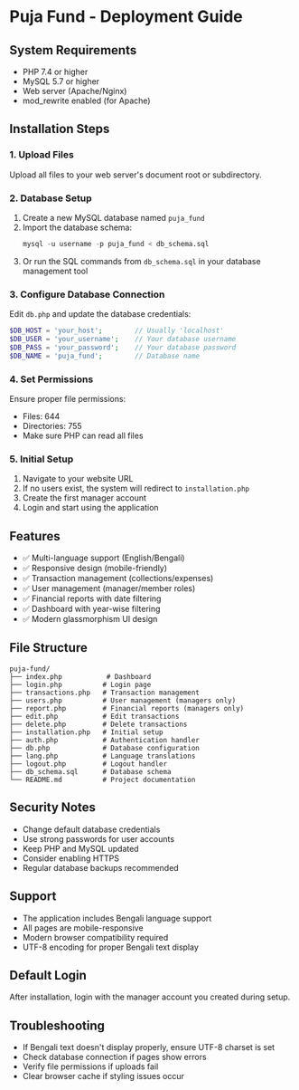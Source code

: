 # Puja Fund - Deployment Guide

## System Requirements
- PHP 7.4 or higher
- MySQL 5.7 or higher
- Web server (Apache/Nginx)
- mod_rewrite enabled (for Apache)

## Installation Steps

### 1. Upload Files
Upload all files to your web server's document root or subdirectory.

### 2. Database Setup
1. Create a new MySQL database named `puja_fund`
2. Import the database schema:
   ```sql
   mysql -u username -p puja_fund < db_schema.sql
   ```
3. Or run the SQL commands from `db_schema.sql` in your database management tool

### 3. Configure Database Connection
Edit `db.php` and update the database credentials:
```php
$DB_HOST = 'your_host';        // Usually 'localhost'
$DB_USER = 'your_username';    // Your database username
$DB_PASS = 'your_password';    // Your database password
$DB_NAME = 'puja_fund';        // Database name
```

### 4. Set Permissions
Ensure proper file permissions:
- Files: 644
- Directories: 755
- Make sure PHP can read all files

### 5. Initial Setup
1. Navigate to your website URL
2. If no users exist, the system will redirect to `installation.php`
3. Create the first manager account
4. Login and start using the application

## Features
- ✅ Multi-language support (English/Bengali)
- ✅ Responsive design (mobile-friendly)
- ✅ Transaction management (collections/expenses)
- ✅ User management (manager/member roles)
- ✅ Financial reports with date filtering
- ✅ Dashboard with year-wise filtering
- ✅ Modern glassmorphism UI design

## File Structure
```
puja-fund/
├── index.php           # Dashboard
├── login.php          # Login page
├── transactions.php   # Transaction management
├── users.php          # User management (managers only)
├── report.php         # Financial reports (managers only)
├── edit.php           # Edit transactions
├── delete.php         # Delete transactions
├── installation.php   # Initial setup
├── auth.php           # Authentication handler
├── db.php             # Database configuration
├── lang.php           # Language translations
├── logout.php         # Logout handler
├── db_schema.sql      # Database schema
└── README.md          # Project documentation
```

## Security Notes
- Change default database credentials
- Use strong passwords for user accounts
- Keep PHP and MySQL updated
- Consider enabling HTTPS
- Regular database backups recommended

## Support
- The application includes Bengali language support
- All pages are mobile-responsive
- Modern browser compatibility required
- UTF-8 encoding for proper Bengali text display

## Default Login
After installation, login with the manager account you created during setup.

## Troubleshooting
- If Bengali text doesn't display properly, ensure UTF-8 charset is set
- Check database connection if pages show errors
- Verify file permissions if uploads fail
- Clear browser cache if styling issues occur
